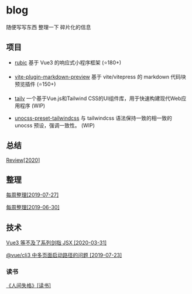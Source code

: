 # blog

随便写写东西
整理一下 碎片化的信息

## 项目

- [rubic](https://github.com/jaskang/rubic) 基于 Vue3 的响应式小程序框架 (⭐️180+)
  
- [vite-plugin-markdown-preview](https://github.com/jaskang/vite-plugin-markdown-preview) 基于 vite/vitepress 的 markdown 代码块预览插件 (⭐️150+)
  
- [tailv](https://github.com/jaskang/tailv) 一个基于Vue.js和Tailwind CSS的UI组件库，用于快速构建现代Web应用程序 (WIP)

- [unocss-preset-tailwindcss](https://github.com/jaskang/unocss-preset-tailwindcss)  与 tailwindcss 语法保持一致的相一致的 unocss 预设，强调一致性。 (WIP)


## 总结

[Review[2020]](https://github.com/JasKang/blog/issues/11)

## 整理

[每周整理[2019-07-27]](https://github.com/JasKang/blog/issues/3)

[每周整理[2019-06-30]](https://github.com/JasKang/blog/issues/1)

## 技术

[Vue3 等不及了系列剑指 JSX [2020-03-31]](https://github.com/JasKang/blog/issues/6)

[@vue/cli3 中多页面启动路径的问题 [2019-07-23]](https://github.com/JasKang/blog/issues/4)

### 读书

[《人间失格》[读书]](https://github.com/JasKang/blog/issues/9)
